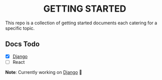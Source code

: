 <h1 align="center">GETTING STARTED</h1>

This repo is a collection of getting started documents each catering for a specific topic.

## Docs Todo

- [x] [Django](./django/README.md)
- [ ] React

**Note**: Currently working on [Django](./django/README.md) 🐍

